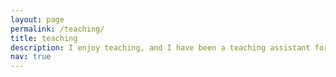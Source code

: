 ```yaml
---
layout: page
permalink: /teaching/
title: teaching
description: I enjoy teaching, and I have been a teaching assistant for multiple courses.
nav: true
---
```


